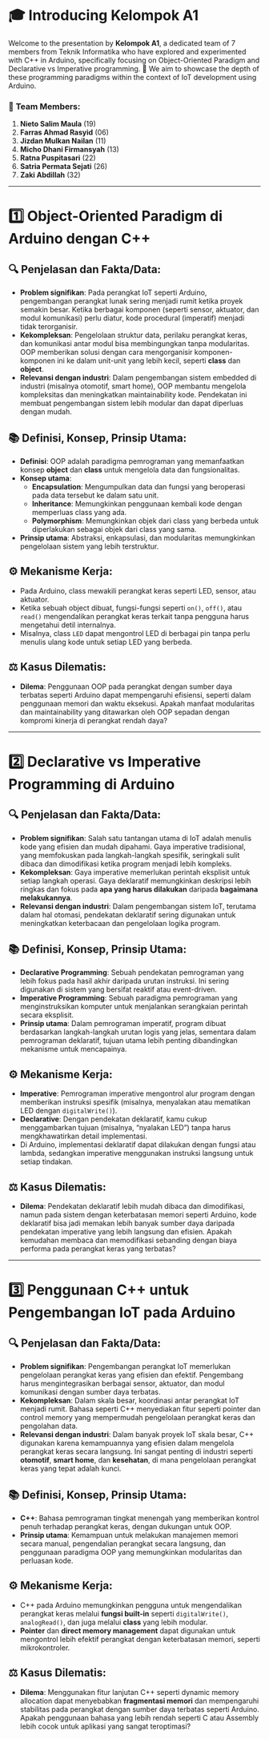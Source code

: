 
# 🎓 **Introducing Kelompok A1**

Welcome to the presentation by **Kelompok A1**, a dedicated team of 7 members from Teknik Informatika who have explored and experimented with C++ in Arduino, specifically focusing on Object-Oriented Paradigm and Declarative vs Imperative programming. 🚀 We aim to showcase the depth of these programming paradigms within the context of IoT development using Arduino.

### 👥 **Team Members:**
1. **Nieto Salim Maula** (19)
2. **Farras Ahmad Rasyid** (06)
3. **Jizdan Mulkan Nailan** (11)
4. **Micho Dhani Firmansyah** (13)
5. **Ratna Puspitasari** (22)
6. **Satria Permata Sejati** (26)
7. **Zaki Abdillah** (32)

---

# 1️⃣ **Object-Oriented Paradigm di Arduino dengan C++**

## 🔍 Penjelasan dan Fakta/Data:
- **Problem signifikan**: Pada perangkat IoT seperti Arduino, pengembangan perangkat lunak sering menjadi rumit ketika proyek semakin besar. Ketika berbagai komponen (seperti sensor, aktuator, dan modul komunikasi) perlu diatur, kode procedural (imperatif) menjadi tidak terorganisir. 
- **Kekompleksan**: Pengelolaan struktur data, perilaku perangkat keras, dan komunikasi antar modul bisa membingungkan tanpa modularitas. OOP memberikan solusi dengan cara mengorganisir komponen-komponen ini ke dalam unit-unit yang lebih kecil, seperti **class** dan **object**.
- **Relevansi dengan industri**: Dalam pengembangan sistem embedded di industri (misalnya otomotif, smart home), OOP membantu mengelola kompleksitas dan meningkatkan maintainability kode. Pendekatan ini membuat pengembangan sistem lebih modular dan dapat diperluas dengan mudah.

## 📚 Definisi, Konsep, Prinsip Utama:
- **Definisi**: OOP adalah paradigma pemrograman yang memanfaatkan konsep **object** dan **class** untuk mengelola data dan fungsionalitas.
- **Konsep utama**: 
  - **Encapsulation**: Mengumpulkan data dan fungsi yang beroperasi pada data tersebut ke dalam satu unit.
  - **Inheritance**: Memungkinkan penggunaan kembali kode dengan memperluas class yang ada.
  - **Polymorphism**: Memungkinkan objek dari class yang berbeda untuk diperlakukan sebagai objek dari class yang sama.
- **Prinsip utama**: Abstraksi, enkapsulasi, dan modularitas memungkinkan pengelolaan sistem yang lebih terstruktur.

## ⚙️ Mekanisme Kerja:
- Pada Arduino, class mewakili perangkat keras seperti LED, sensor, atau aktuator.
- Ketika sebuah object dibuat, fungsi-fungsi seperti `on()`, `off()`, atau `read()` mengendalikan perangkat keras terkait tanpa pengguna harus mengetahui detil internalnya.
- Misalnya, class `LED` dapat mengontrol LED di berbagai pin tanpa perlu menulis ulang kode untuk setiap LED yang berbeda.

## ⚖️ Kasus Dilematis:
- **Dilema**: Penggunaan OOP pada perangkat dengan sumber daya terbatas seperti Arduino dapat mempengaruhi efisiensi, seperti dalam penggunaan memori dan waktu eksekusi. Apakah manfaat modularitas dan maintainability yang ditawarkan oleh OOP sepadan dengan kompromi kinerja di perangkat rendah daya?

---

# 2️⃣ **Declarative vs Imperative Programming di Arduino**

## 🔍 Penjelasan dan Fakta/Data:
- **Problem signifikan**: Salah satu tantangan utama di IoT adalah menulis kode yang efisien dan mudah dipahami. Gaya imperative tradisional, yang memfokuskan pada langkah-langkah spesifik, seringkali sulit dibaca dan dimodifikasi ketika program menjadi lebih kompleks. 
- **Kekompleksan**: Gaya imperative memerlukan perintah eksplisit untuk setiap langkah operasi. Gaya deklaratif memungkinkan deskripsi lebih ringkas dan fokus pada **apa yang harus dilakukan** daripada **bagaimana melakukannya**.
- **Relevansi dengan industri**: Dalam pengembangan sistem IoT, terutama dalam hal otomasi, pendekatan deklaratif sering digunakan untuk meningkatkan keterbacaan dan pengelolaan logika program.

## 📚 Definisi, Konsep, Prinsip Utama:
- **Declarative Programming**: Sebuah pendekatan pemrograman yang lebih fokus pada hasil akhir daripada urutan instruksi. Ini sering digunakan di sistem yang bersifat reaktif atau event-driven.
- **Imperative Programming**: Sebuah paradigma pemrograman yang menginstruksikan komputer untuk menjalankan serangkaian perintah secara eksplisit.
- **Prinsip utama**: Dalam pemrograman imperatif, program dibuat berdasarkan langkah-langkah urutan logis yang jelas, sementara dalam pemrograman deklaratif, tujuan utama lebih penting dibandingkan mekanisme untuk mencapainya.

## ⚙️ Mekanisme Kerja:
- **Imperative**: Pemrograman imperative mengontrol alur program dengan memberikan instruksi spesifik (misalnya, menyalakan atau mematikan LED dengan `digitalWrite()`).
- **Declarative**: Dengan pendekatan deklaratif, kamu cukup menggambarkan tujuan (misalnya, “nyalakan LED”) tanpa harus mengkhawatirkan detail implementasi.
- Di Arduino, implementasi deklaratif dapat dilakukan dengan fungsi atau lambda, sedangkan imperative menggunakan instruksi langsung untuk setiap tindakan.

## ⚖️ Kasus Dilematis:
- **Dilema**: Pendekatan deklaratif lebih mudah dibaca dan dimodifikasi, namun pada sistem dengan keterbatasan memori seperti Arduino, kode deklaratif bisa jadi memakan lebih banyak sumber daya daripada pendekatan imperative yang lebih langsung dan efisien. Apakah kemudahan membaca dan memodifikasi sebanding dengan biaya performa pada perangkat keras yang terbatas?

---

# 3️⃣ **Penggunaan C++ untuk Pengembangan IoT pada Arduino**

## 🔍 Penjelasan dan Fakta/Data:
- **Problem signifikan**: Pengembangan perangkat IoT memerlukan pengelolaan perangkat keras yang efisien dan efektif. Pengembang harus mengintegrasikan berbagai sensor, aktuator, dan modul komunikasi dengan sumber daya terbatas.
- **Kekompleksan**: Dalam skala besar, koordinasi antar perangkat IoT menjadi rumit. Bahasa seperti C++ menyediakan fitur seperti pointer dan control memory yang mempermudah pengelolaan perangkat keras dan pengolahan data.
- **Relevansi dengan industri**: Dalam banyak proyek IoT skala besar, C++ digunakan karena kemampuannya yang efisien dalam mengelola perangkat keras secara langsung. Ini sangat penting di industri seperti **otomotif**, **smart home**, dan **kesehatan**, di mana pengelolaan perangkat keras yang tepat adalah kunci.

## 📚 Definisi, Konsep, Prinsip Utama:
- **C++**: Bahasa pemrograman tingkat menengah yang memberikan kontrol penuh terhadap perangkat keras, dengan dukungan untuk OOP.
- **Prinsip utama**: Kemampuan untuk melakukan manajemen memori secara manual, pengendalian perangkat secara langsung, dan penggunaan paradigma OOP yang memungkinkan modularitas dan perluasan kode.

## ⚙️ Mekanisme Kerja:
- C++ pada Arduino memungkinkan pengguna untuk mengendalikan perangkat keras melalui **fungsi built-in** seperti `digitalWrite()`, `analogRead()`, dan juga melalui **class** yang lebih modular.
- **Pointer** dan **direct memory management** dapat digunakan untuk mengontrol lebih efektif perangkat dengan keterbatasan memori, seperti mikrokontroler.

## ⚖️ Kasus Dilematis:
- **Dilema**: Menggunakan fitur lanjutan C++ seperti dynamic memory allocation dapat menyebabkan **fragmentasi memori** dan mempengaruhi stabilitas pada perangkat dengan sumber daya terbatas seperti Arduino. Apakah penggunaan bahasa yang lebih rendah seperti C atau Assembly lebih cocok untuk aplikasi yang sangat teroptimasi?
